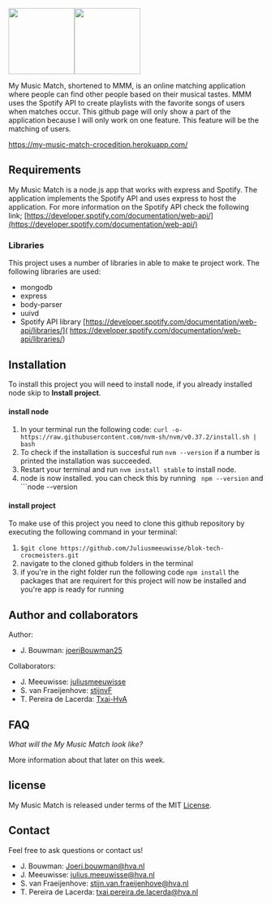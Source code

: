 <img src="https://github.com/joeriBouwman25/CMD-Project-Tech-2021/blob/main/public/images/wiki/mmm%20logo.png" height=130><img src="https://github.com/joeriBouwman25/CMD-Project-Tech-2021/blob/main/public/images/wiki/banner.png" height=130>


My Music Match, shortened to MMM, is an online matching application where people can find other people based on their musical tastes. MMM uses the Spotify API to create playlists with the favorite songs of users when matches occur. This github page will only show a part of the application because I will only work on one feature. This feature will be the matching of users.

https://my-music-match-crocedition.herokuapp.com/

## Requirements
 My Music Match is a node.js app that works with express and Spotify. The application implements the Spotify API and uses express to host the application. For more information on the Spotify API check the following link;
[https://developer.spotify.com/documentation/web-api/](https://developer.spotify.com/documentation/web-api/)

### Libraries
This project uses a number of libraries in able to make te project work. The following libraries are used:

* mongodb 
* express
* body-parser
* uuivd
* Spotify API library
[https://developer.spotify.com/documentation/web-api/libraries/](
https://developer.spotify.com/documentation/web-api/libraries/)

## Installation
To install this project you will need to install node, if you already installed node skip to **Install project**.

#### install node
1. In your terminal run the following code:
```curl -o- https://raw.githubusercontent.com/nvm-sh/nvm/v0.37.2/install.sh | bash```
2. To check if the installation is succesful run ```nvm --version``` if a number is printed the installation was succeeded.
3. Restart your terminal and run ```nvm install stable``` to install node.
4. node is now installed. you can check this by running  ``` npm --version``` and ```node --version

#### install project
To make use of this project you need to clone this github repository by executing the following command in your terminal:
1.  ```$git clone https://github.com/Juliusmeeuwisse/blok-tech-crocmeisters.git``` 
2. navigate to the cloned github folders in the terminal
3. if you're in the right folder run the following code ```npm install``` the packages that are requirert for this project will now be installed and you're 
app is ready for running

## Author and collaborators
Author:
* J. Bouwman: [joeriBouwman25](https://github.com/joeriBouwman25)

Collaborators:
* J. Meeuwisse: [juliusmeeuwisse](https://github.com/Juliusmeeuwisse)
* S. van Fraeijenhove: [stijnvF](https://github.com/StijnvF)
* T. Pereira de Lacerda: [Txai-HvA](https://github.com/Txai-HvA)

## FAQ

_What will the My Music Match look like?_

More information about that later on this week.

## license

My Music Match is released under terms of the MIT [License](https://github.com/Juliusmeeuwisse/blok-tech-crocmeisters/blob/main/LICENSE).

## Contact

Feel free to ask questions or contact us!

* J. Bouwman: Joeri.bouwman@hva.nl
* J. Meeuwisse: julius.meeuwisse@hva.nl
* S. van Fraeijenhove: stijn.van.fraeijenhove@hva.nl
* T. Pereira de Lacerda: txai.pereira.de.lacerda@hva.nl

